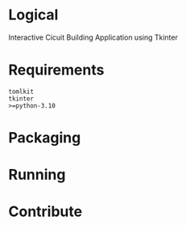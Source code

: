 # Logical
Interactive Cicuit Building Application using Tkinter

# Requirements
	tomlkit
	tkinter
	>=python-3.10

# Packaging

# Running

# Contribute
